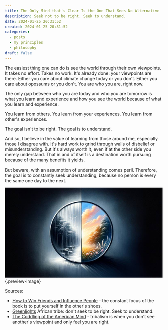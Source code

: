 ```yaml
---
title: The Only Mind that's Clear Is the One That Sees No Alternative
description: Seek not to be right. Seek to understand.
date: 2024-01-25 20:31:52
created: 2024-01-25 20:31:52
categories:
  - posts
  - my principles
  - philosophy
draft: false
---
```

The easiest thing one can do is see the world through their own viewpoints. It takes no effort. Takes no work. It's already done: your viewpoints are there. Either you care about climate change today or you don't. Either you care about opossums or you don't. You are who you are, right now. 

The only gap between who you are today and who you are tomorrow is what you learn and experience and how you see the world because of what you learn and experience. 

You learn from others. You learn from your experiences. You learn from other's experiences. 

The goal isn't to be right. The goal is to understand. 

And so, I believe in the value of learning from those around me, especially those I disagree with. It's hard work to grind through walls of disbelief or misunderstanding. But it's always worth it, even if at the other side you merely understand. That in and of itself is a destination worth pursuing because of the many benefits it yields. 

But beware, with an assumption of understanding comes peril. Therefore, the goal is to constantly seek understanding, because no person is every the same one day to the next.


![Seeing through a glass darkly and then clearly](../img/dalle-seeing-through-a-glass-darkly-and-then-clearly.jpeg){.preview-image}


Sources:
- [How to Win Friends and Influence People](../book-review/how-to-win-friends-and-influence-people.md) - the constant focus of the book is to put yourself in the other's shoes.
- [Greenlights](../book-review/greenlights.md) African tribe: don't seek to be right. Seek to understand. 
- [The Coddling of the American Mind](../book-review/the-coddling-of-the-american-mind.md) - tribalism is when you don't see another's viewpoint and only feel you are right. 